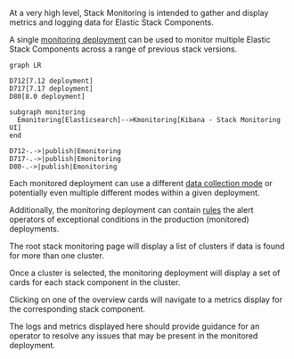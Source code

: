 At a very high level, Stack Monitoring is intended to gather and display metrics and logging data for Elastic Stack Components.

A single [monitoring deployment](../reference/terminology.md#monitoring-deployment) can be used to monitor multiple Elastic Stack Components across a range of previous stack versions.

```mermaid
graph LR

D712[7.12 deployment]
D717[7.17 deployment]
D80[8.0 deployment]

subgraph monitoring
  Emonitoring[Elasticsearch]-->Kmonitoring[Kibana - Stack Monitoring UI]
end

D712-.->|publish|Emonitoring
D717-.->|publish|Emonitoring
D80-.->|publish|Emonitoring
```

Each monitored deployment can use a different [data collection mode](../reference/data_collection_modes.md) or potentially even multiple different modes within a given deployment.

Additionally, the monitoring deployment can contain [rules](../reference/rules_alerts.md) the alert operators of exceptional conditions in the production (monitored) deployments.

The root stack monitoring page will display a list of clusters if data is found for more than one cluster.

Once a cluster is selected, the monitoring deployment will display a set of cards for each stack component in the cluster.

Clicking on one of the overview cards will navigate to a metrics display for the corresponding stack component.

The logs and metrics displayed here should provide guidance for an operator to resolve any issues that may be present in the monitored deployment.